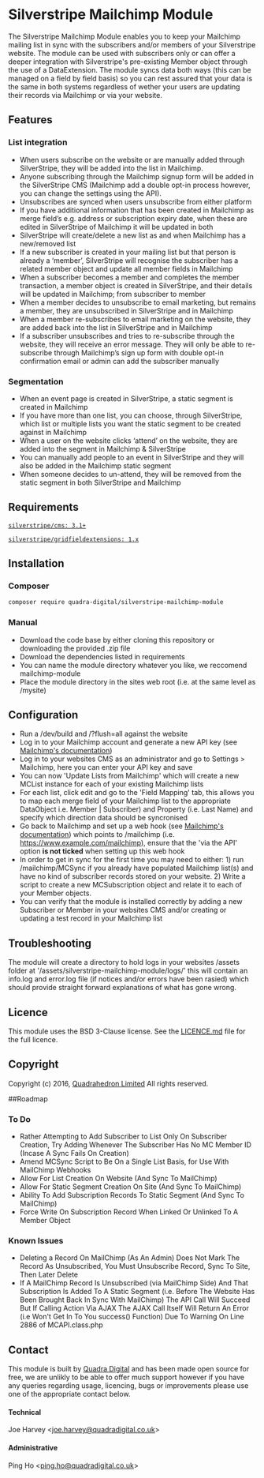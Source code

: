 # Silverstripe Mailchimp Module

The Silverstripe Mailchimp Module enables you to keep your Mailchimp mailing list in sync with the subscribers and/or members of your Silverstripe website.
The module can be used with subscribers only or can offer a deeper integration with Silverstripe's pre-existing Member object through the use of a DataExtension.
The module syncs data both ways (this can be managed on a field by field basis) so you can rest assured that your data is the same in both systems regardless of wether your users are updating their records via Mailchimp or via your website.

## Features
### List integration
* When users subscribe on the website or are manually added through SilverStripe, they will be added into the list in Mailchimp.
* Anyone subscribing through the Mailchimp signup form will be added in the SilverStripe CMS (Mailchimp add a double opt-in process however, you can change the settings using the API).
* Unsubscribes are synced when users unsubscribe from either platform
* If you have additional information that has been created in Mailchimp as merge field’s e.g. address or subscription expiry date, when these are edited in SilverStripe of Mailchimp it will be updated in both
* SilverStripe will create/delete a new list as and when Mailchimp has a new/removed list
* If a new subscriber is created in your mailing list but that person is already a ‘member’, SilverStripe will recognise the subscriber has a related member object and update all member fields in Mailchimp
* When a subscriber becomes a member and completes the member transaction, a member object is created in SilverStripe, and their details will be updated in Mailchimp; from subscriber to member
* When a member decides to unsubscribe to email marketing, but remains a member, they are unsubscribed in SilverStripe and in Mailchimp
* When a member re-subscribes to email marketing on the website, they are added back into the list in SilverStripe and in Mailchimp
* If a subscriber unsubscribes and tries to re-subscribe through the website, they will receive an error message. They will only be able to re-subscribe through Mailchimp’s sign up form with double opt-in confirmation email or admin can add the subscriber manually

### Segmentation
* When an event page is created in SilverStripe, a static segment is created in Mailchimp
* If you have more than one list, you can choose, through SilverStripe, which list or multiple lists you want the static segment to be created against in Mailchimp
* When a user on the website clicks ‘attend’ on the website, they are added into the segment in Mailchimp & SilverStripe
* You can manually add people to an event in SilverStripe and they will also be added in the Mailchimp static segment
* When someone decides to un-attend, they will be removed from the static segment in both SilverStripe and Mailchimp

## Requirements
[`silverstripe/cms: 3.1+`](https://github.com/silverstripe/silverstripe-cms/tree/3)

[`silverstripe/gridfieldextensions: 1.x`](https://github.com/silverstripe-australia/silverstripe-gridfieldextensions/tree/1.0)

## Installation
### Composer
```bash
composer require quadra-digital/silverstripe-mailchimp-module
```
### Manual
* Download the code base by either cloning this repository or downloading the provided .zip file
* Download the dependencies listed in requirements
* You can name the module directory whatever you like, we reccomend mailchimp-module
* Place the module directory in the sites web root (i.e. at the same level as /mysite)

## Configuration
* Run a /dev/build and /?flush=all against the website
* Log in to your Mailchimp account and generate a new API key (see [Mailchimp's documentation](http://kb.mailchimp.com/accounts/management/about-api-keys))
* Log in to your websites CMS as an administrator and go to Settings > Mailchimp, here you can enter your API key and save
* You can now 'Update Lists from Mailchimp' which will create a new MCList instance for each of your existing Mailchimp lists
* For each list, click edit and go to the 'Field Mapping' tab, this allows you to map each merge field of your Mailchimp list to the appropriate DataObject i.e. Member | Subscriber) and Property (i.e. Last Name) and specify which direction data should be syncronised
* Go back to Mailchimp and set up a web hook (see [Mailchimp's documentation](http://kb.mailchimp.com/integrations/other-integrations/how-to-set-up-webhooks)) which points to /mailchimp (i.e. https://www.example.com/mailchimp), ensure that the 'via the API' option **is not ticked** when setting up this web hook
* In order to get in sync for the first time you may need to either: 1) run /mailchimp/MCSync if you already have populated Mailchimp list(s) and have no kind of subscriber records stored on your website. 2) Write a script to create a new MCSubscription object and relate it to each of your Member objects.
* You can verify that the module is installed correctly by adding a new Subscriber or Member in your websites CMS and/or creating or updating a test record in your Mailchimp list

## Troubleshooting
The module will create a directory to hold logs in your websites /assets folder at '/assets/silverstripe-mailchimp-module/logs/' this will contain an info.log and error.log file (if notices and/or errors have been rasied) which should provide straight forward explanations of what has gone wrong.

## Licence
This module uses the BSD 3-Clause license. See the [LICENCE.md](/LICENCE.md) file for the full licence.

## Copyright
Copyright (c) 2016, [Quadrahedron Limited](https://www.quadradigital.co.uk)
All rights reserved.

##Roadmap
### To Do
* Rather Attempting to Add Subscriber to List Only On Subscriber Creation, Try Adding Whenever The Subscriber Has No MC Member ID (Incase A Sync Fails On Creation)
* Amend MCSync Script to Be On a Single List Basis, for Use With MailChimp Webhooks
* Allow For List Creation On Website (And Sync To MailChimp)
* Allow For Static Segment Creation On Site (And Sync To MailChimp)
* Ability To Add Subscription Records To Static Segment (And Sync To MailChimp)
* Force Write On Subscription Record When Linked Or Unlinked To A Member Object

### Known Issues
* Deleting a Record On MailChimp (As An Admin) Does Not Mark The Record As Unsubscribed, You Must Unsubscribe Record, Sync To Site, Then Later Delete
* If A MailChimp Record Is Unsubscribed (via MailChimp Side) And That Subscription Is Added To A Static Segment (i.e. Before The Website Has Been Brought Back In Sync With MailChimp) The API Call Will Succeed But If Calling Action Via AJAX The AJAX Call Itself Will Return An Error (i.e Won't Get In To You success() Function) Due To Warning On Line 2886 of MCAPI.class.php

## Contact
This module is built by [Quadra Digital](https://www.quadradigital.co.uk) and has been made open source for free, we are unlikly to be able to offer much support however if you have any queries regarding usage, licencing, bugs or improvements please use one of the appropriate contact below.
#### Technical
Joe Harvey <[joe.harvey@quadradigital.co.uk](mailto:joe.harvey@quadradigital.co.uk)>
#### Administrative
Ping Ho <[ping.ho@quadradigital.co.uk](mailto:ping.ho@quadradigital.co.uk)>

